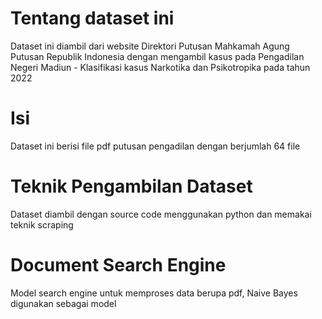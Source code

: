 # Tentang dataset ini
Dataset ini diambil dari website Direktori Putusan Mahkamah Agung Putusan Republik Indonesia
dengan mengambil kasus pada Pengadilan Negeri Madiun - Klasifikasi kasus Narkotika dan Psikotropika pada tahun 2022

# Isi
Dataset ini berisi file pdf putusan pengadilan dengan berjumlah 64 file

# Teknik Pengambilan Dataset
Dataset diambil dengan source code menggunakan python dan memakai teknik scraping

# Document Search Engine
Model search engine untuk memproses data berupa pdf, Naive Bayes digunakan sebagai model
